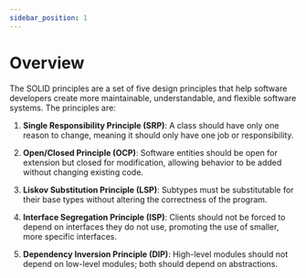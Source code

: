 ```yaml
---
sidebar_position: 1
---
```


# Overview 

The SOLID principles are a set of five design principles that help software developers create more maintainable, understandable, and flexible software systems. The principles are:

1. **Single Responsibility Principle (SRP)**: A class should have only one reason to change, meaning it should only have one job or responsibility.

2. **Open/Closed Principle (OCP)**: Software entities should be open for extension but closed for modification, allowing behavior to be added without changing existing code.

3. **Liskov Substitution Principle (LSP)**: Subtypes must be substitutable for their base types without altering the correctness of the program.

4. **Interface Segregation Principle (ISP)**: Clients should not be forced to depend on interfaces they do not use, promoting the use of smaller, more specific interfaces.

5. **Dependency Inversion Principle (DIP)**: High-level modules should not depend on low-level modules; both should depend on abstractions.
